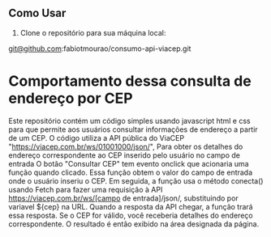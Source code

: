 ## Como Usar

1. Clone o repositório para sua máquina local:

git@github.com:fabiotmourao/consumo-api-viacep.git

# Comportamento dessa consulta de endereço por CEP

Este repositório contém um código simples usando javascript html e css para que permite aos usuários consultar informações de endereço a partir de um CEP. 
O código utiliza a API pública do ViaCEP "https://viacep.com.br/ws/01001000/json/",
Para obter os detalhes do endereço correspondente ao CEP inserido pelo usuário no campo de entrada
O botão "Consultar CEP" tem evento onclick que acionaria uma função quando clicado.
Essa função obtem o valor do campo de entrada onde o usuário inseriu o CEP.
Em seguida, a função usa o método conecta() usando Fetch para fazer uma requisição à API https://viacep.com.br/ws/[campo de entrada]/json/,
substituindo por variavel ${cep} na URL.
Quando a resposta da API chegar, a função trará essa resposta. Se o CEP for válido, você receberia detalhes do endereço correspondente.
O resultado é então exibido na área designada da página.
